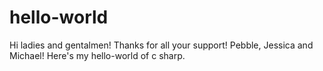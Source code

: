 # hello-world
Hi ladies and gentalmen!
Thanks for all your support! Pebble, Jessica and Michael!
Here's my hello-world of c sharp.
